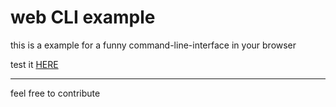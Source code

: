 # web CLI example
this is a example for a funny command-line-interface in your browser

test it [HERE](https://lominub44.github.io/web-CLI-example/)
***
feel free to contribute
